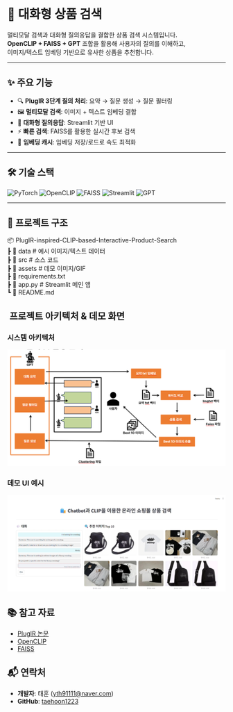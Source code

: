 # 🛒 대화형 상품 검색

멀티모달 검색과 대화형 질의응답을 결합한 상품 검색 시스템입니다.  
**OpenCLIP + FAISS + GPT** 조합을 활용해 사용자의 질의를 이해하고,  
이미지/텍스트 임베딩 기반으로 유사한 상품을 추천합니다.

---

## ✨ 주요 기능
- 🔍 **PlugIR 3단계 질의 처리**: 요약 → 질문 생성 → 질문 필터링
- 🖼 **멀티모달 검색**: 이미지 + 텍스트 임베딩 결합
- 💬 **대화형 질의응답**: Streamlit 기반 UI
- ⚡ **빠른 검색**: FAISS를 활용한 실시간 후보 검색
- 💾 **임베딩 캐시**: 임베딩 저장/로드로 속도 최적화

---

## 🛠 기술 스택
![PyTorch](https://img.shields.io/badge/PyTorch-%23EE4C2C.svg?logo=pytorch&logoColor=white)
![OpenCLIP](https://img.shields.io/badge/OpenCLIP-blue)
![FAISS](https://img.shields.io/badge/FAISS-black)
![Streamlit](https://img.shields.io/badge/Streamlit-%23FF4B4B.svg?logo=streamlit&logoColor=white)
![GPT](https://img.shields.io/badge/GPT-API-lightgrey)

---

## 📂 프로젝트 구조  
📦 PlugIR-inspired-CLIP-based-Interactive-Product-Search  
 ┣ 📂 data           # 예시 이미지/텍스트 데이터  
 ┣ 📂 src            # 소스 코드  
 ┣ 📂 assets         # 데모 이미지/GIF  
 ┣ 📜 requirements.txt  
 ┣ 📜 app.py         # Streamlit 메인 앱  
 ┗ 📜 README.md  


## ​ 프로젝트 아키텍처 & 데모 화면

### 시스템 아키텍처
![시스템 구조](System_Architecture_image.png)

### 데모 UI 예시
![데모 화면](demo_image.png)

## 📚 참고 자료
- [PlugIR 논문](https://arxiv.org/abs/2304.09810)
- [OpenCLIP](https://github.com/mlfoundations/open_clip)
- [FAISS](https://github.com/facebookresearch/faiss)

## 📬 연락처
- **개발자**: 태훈 (yth91111@naver.com)
- **GitHub**: [taehoon1223](https://github.com/taehoon1223)
